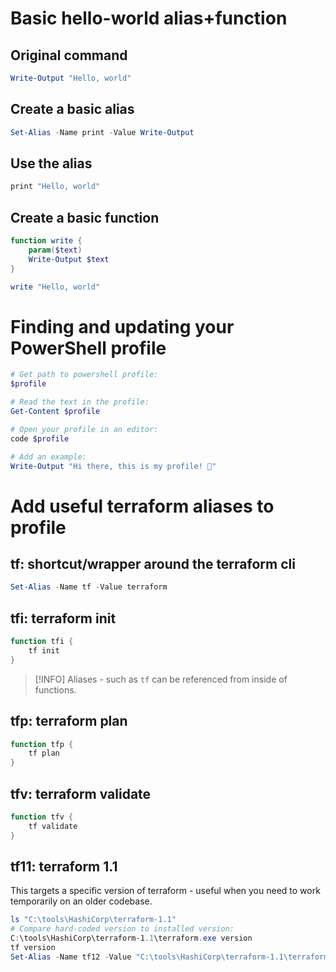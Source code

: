 # Basic hello-world alias+function
## Original command
```powershell
Write-Output "Hello, world"
```
## Create a basic alias
```powershell
Set-Alias -Name print -Value Write-Output
```
## Use the alias
```powershell
print "Hello, world"
```
## Create a basic function
```powershell
function write {
	param($text)
	Write-Output $text
}

write "Hello, world"
```
# Finding and updating your PowerShell profile
```powershell
# Get path to powershell profile:
$profile

# Read the text in the profile:
Get-Content $profile

# Open your profile in an editor:
code $profile

# Add an example:
Write-Output "Hi there, this is my profile! 🎉"
```
# Add useful terraform aliases to profile
## tf: shortcut/wrapper around the terraform cli
```powershell
Set-Alias -Name tf -Value terraform
```
## tfi: terraform init
```powershell
function tfi {
	tf init
}
```
> [!INFO]
> Aliases - such as `tf` can be referenced from inside of functions.
## tfp: terraform plan
```powershell
function tfp {
	tf plan
}
```
## tfv: terraform validate
```powershell
function tfv {
	tf validate
}
```
## tf11: terraform 1.1
This targets a specific version of terraform - useful when you need to work temporarily on an older codebase.
```powershell
ls "C:\tools\HashiCorp\terraform-1.1"
# Compare hard-coded version to installed version:
C:\tools\HashiCorp\terraform-1.1\terraform.exe version
tf version
Set-Alias -Name tf12 -Value "C:\tools\HashiCorp\terraform-1.1\terraform.exe"
```